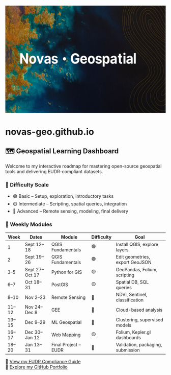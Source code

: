 ![Novas · Geospatial](Geospatialbanner.png)

# novas-geo.github.io
## 🗺️ Geospatial Learning Dashboard

Welcome to my interactive roadmap for mastering open-source geospatial tools and delivering EUDR-compliant datasets.

### 🎨 Difficulty Scale
- 🟢 Basic – Setup, exploration, introductory tasks
- 🟡 Intermediate – Scripting, spatial queries, integration
- 🔴 Advanced – Remote sensing, modeling, final delivery

### 📅 Weekly Modules

| Week | Dates | Module | Difficulty | Goal |
|------|-------|--------|------------|------|
| 1 | Sept 12–18 | QGIS Fundamentals | 🟢 | Install QGIS, explore layers |
| 2 | Sept 19–26 | QGIS Fundamentals | 🟢 | Edit geometries, export GeoJSON |
| 3–5 | Sept 27–Oct 17 | Python for GIS | 🟡 | GeoPandas, Folium, scripting |
| 6–7 | Oct 18–31 | PostGIS | 🟡 | Spatial DB, SQL queries |
| 8–10 | Nov 2–23 | Remote Sensing | 🔴 | NDVI, Sentinel, classification |
| 11–12 | Nov 24–Dec 8 | GEE | 🔴 | Cloud-based analysis |
| 13–15 | Dec 9–29 | ML Geospatial | 🔴 | Clustering, supervised models |
| 16–17 | Dec 30–Jan 12 | Web Mapping | 🟡 | Folium, Kepler.gl dashboards |
| 18–20 | Jan 13–31 | Final Project – EUDR | 🔴 | Validation, packaging, submission

📘 [View my EUDR Compliance Guide](./EUDR_Compliance_Guide_EN.md)  
📁 [Explore my GitHub Portfolio](https://github.com/novass-geo)

